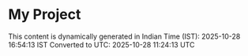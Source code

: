 # My Project

This content is dynamically generated in Indian Time (IST): 2025-10-28 16:54:13 IST
Converted to UTC: 2025-10-28 11:24:13 UTC
